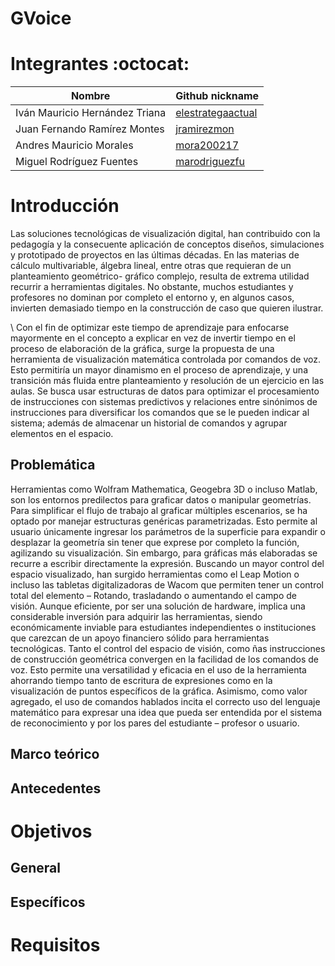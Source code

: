 # GVoice

# Integrantes  :octocat:
|            Nombre                |                      Github nickname                      |
|----------------------------------|-----------------------------------------------------------|
| Iván Mauricio Hernández Triana   | [elestrategaactual](https://github.com/elestrategaactual) | 
| Juan Fernando Ramírez Montes     |    [jramirezmon](https://github.com/jramirezmon)          |
| Andres Mauricio Morales          |    [mora200217](https://github.com/@mora200217)          |
| Miguel Rodríguez Fuentes       |    [marodriguezfu](https://github.com/Marodriguezfu)          |


# Introducción
Las soluciones tecnológicas de visualización digital, han contribuido con la pedagogía y la consecuente aplicación de conceptos diseños, simulaciones y prototipado de proyectos en las últimas décadas.
En las materias de cálculo multivariable, álgebra lineal, entre otras que requieran de un planteamiento geométrico- gráfico complejo, resulta de extrema utilidad recurrir a herramientas digitales. No obstante, muchos estudiantes y profesores no dominan por completo el entorno y, en algunos casos, invierten demasiado tiempo en la construcción de caso que quieren ilustrar.

\\ Con el fin de optimizar este tiempo de aprendizaje para enfocarse mayormente en el concepto a explicar en vez de invertir tiempo en el proceso de elaboración de la gráfica, surge la propuesta de una herramienta de visualización matemática controlada por comandos de voz. Esto permitiría un mayor dinamismo en el proceso de aprendizaje, y una transición más fluida entre planteamiento y resolución de un ejercicio en las aulas.
Se busca usar estructuras de datos para optimizar el procesamiento de instrucciones con sistemas predictivos y relaciones entre sinónimos de instrucciones para diversificar los comandos que se le pueden indicar al sistema; además de almacenar un historial de comandos y agrupar elementos en el espacio.

## Problemática
Herramientas como Wolfram Mathematica, Geogebra 3D o incluso Matlab, son los entornos predilectos para graficar datos o manipular geometrías. Para simplificar el flujo de trabajo al graficar múltiples escenarios, se ha optado por manejar estructuras genéricas parametrizadas. Esto permite al usuario únicamente ingresar los parámetros de la superficie para expandir o desplazar la geometría sin tener que exprese por completo la función, agilizando su visualización. Sin embargo, para gráficas más elaboradas se recurre a escribir directamente la expresión.
Buscando un mayor control del espacio visualizado, han surgido herramientas como el Leap Motion o incluso las tabletas digitalizadoras de Wacom que permiten tener un control total del elemento – Rotando, trasladando o aumentando el campo de visión. Aunque eficiente, por ser una solución de hardware, implica una considerable inversión para adquirir las herramientas, siendo económicamente inviable para estudiantes independientes o instituciones que carezcan de un apoyo financiero sólido para herramientas tecnológicas.
Tanto el control del espacio de visión, como ñas instrucciones de construcción geométrica convergen en la facilidad de los comandos de voz. Esto permite una versatilidad y eficacia en el uso de la herramienta ahorrando tiempo tanto de escritura de expresiones como en la visualización de puntos específicos de la gráfica. Asimismo, como valor agregado, el uso de comandos hablados incita el correcto uso del lenguaje matemático para expresar una idea que pueda ser entendida por el sistema de reconocimiento y por los pares del estudiante – profesor o usuario.
## Marco teórico

## Antecedentes

# Objetivos

## General

## Específicos


# Requisitos
